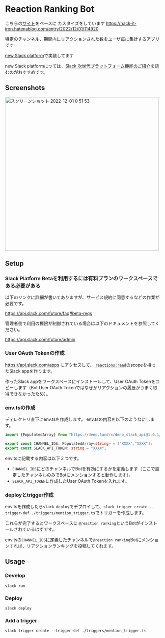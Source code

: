 # Reaction Ranking Bot

こちらの[サイト](https://github.com/operando/slack-deno-reaction-ranking)をベースに
カスタイズをしています
https://hack-it-iron.hatenablog.com/entry/2022/12/01/114920

特定のチャンネル、期間内にリアクションされた数をユーザ毎に集計するアプリです

[new Slack platform](https://api.slack.com/future)で実装してます

new Slack platformにつては、[Slack 次世代プラットフォーム機能のご紹介](https://qiita.com/seratch/items/ecc16b845483c9d6f9e1)を読むのがおすすめです。

## Screenshots

<img width="500" alt="スクリーンショット 2022-12-01 0 51 53" src="https://user-images.githubusercontent.com/2127716/204845022-65923679-8e7b-4ebc-a99b-c8f71054e736.png">


## Setup

### Slack Platform Betaを利用するには有料プランのワークスペースである必要がある

以下のリンクに詳細が書いてありますが、サービス規約に同意するなどの作業が必要です。

https://api.slack.com/future/faq#beta-reqs

管理者側で利用の権限が制御されている場合は以下のドキュメントを参照してください。

https://api.slack.com/future/admin


### User OAuth Tokenの作成

https://api.slack.com/apps にアクセスして、 [`reactions:read`](https://api.slack.com/scopes/reactions:read)のscopeを持ったSlack appを作ります。

作ったSlack appをワークスペースにインストールして、User OAuth Tokenをコピーします（Bot User OAuth Tokenではなぜかリアクションの履歴がうまく取得できなかったため）。

### env.tsの作成

ディレクトリ直下にenv.tsを作成します。 env.tsの内容を以下のようなにします。

```typescript
import {PopulatedArray} from "https://deno.land/x/deno_slack_api@1.0.1/type-helpers.ts";

export const CHANNEL_IDS: PopulatedArray<string> = ["XXXX","XXXX"];
export const SLACK_API_TOKEN: string = "XXXX";
```

env.tsに記載する内容は以下２つです。
- `CHANNEL_IDS`にどのチャンネルでBotを有効にするかを定義します（ここで設定したチャンネルのみでBotにメンションすると動作します）。
- `SLACK_API_TOKEN`に作成したUser OAuth Tokenを入れます。



### deployとtrigger作成

env.tsを作成したら`slack deploy`でデプロイして、`slack trigger create --trigger-def ./triggers/mention_trigger.ts`でトリガーを作成します。

これらが完了するとワークスペースに `@reaction ranking`というBotがインストールされているはずです。

env.tsの`CHANNEL_IDS`に定義したチャンネルで`@reaction ranking`Botにメンションすれば、リアクションランキングを投稿してくれます。


## Usage

### Develop

```shell
slack run
```

### Deploy

```shell
slack deploy
```

### Add a trigger

```shell
slack trigger create --trigger-def ./triggers/mention_trigger.ts
```
